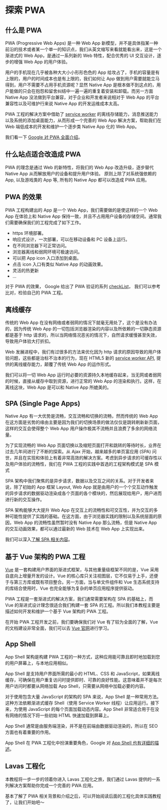 # 探索 PWA

## 什么是 PWA

PWA (Progressive Web Apps) 是一种 Web App 新模型，并不是具体指某一种前沿的技术或者某一个单一的知识点，我们从英文缩写来看就能看出来，这是一个渐进式的 Web App，是通过一系列新的 Web 特性，配合优秀的 UI 交互设计，逐步的增强 Web App 的用户体验。

用户的手机现在几乎被各种大大小小形形色色的 App 给攻占了，手机的容量是有上限的，用户的时间成本也是有上限的，我们如何让 App 做到用户需要就能立马得到，用户不需要不占用手机资源呢？显然 Native App 是根本做不到这点的，用户能做的只会在抱怨和留舍纠结中一遍一遍的重复着安装和卸载。而另一方面 Native App 没法做到平台兼容，对于企业和开发者来说相对于 Web App 的平台兼容性以及可维护行来说 Native App 的开发运维成本太高。

PWA 工程的解决方案中借助了 [service worker](https://lavas.baidu.com/doc/offline-and-cache-loading/service-worker/01-service-worker-introduction) 的离线存储能力，消息推送能力以及系统的添加桌面能力，从而形成一个完善的 Web App 解决方案，帮助我们在 Web 端低成本的开发和维护一个逐步类 Native App 化的 Web App。

我们看一下 [Google 对 PWA 全面介绍](https://developers.google.cn/web/progressive-web-apps)。


## 什么站点适合改造成 PWA

PWA 的理念是通过 Web 的新特性，将我们的 Web App 改造升级，逐步替代 Native App 从而解放用户的设备和提升用户体验。
原则上除了对系统强依赖的 App, 以及游戏类的 App 等, 所有的 Native App 都可以改造成 PWA 应用。


## PWA 的效果

PWA 工程构建出的 App 是一个 Web App，我们需要做的是使这样的一个 Web App 在体验上和 Native App 保持一致，并且不占用用户设备的存储空间。通常我们需要确保我们的工程完成了如下工作。

- https 环境部署。
- 响应式设计，一次部署，可以在移动设备和 PC 设备上运行。
- 在不同浏览器下可正常访问。
- 浏览器离线和弱网环境可极速访问。
- 可以把 App icon 入口添加到桌面。
- 点击 icon 入口有类似 Native App 的动画效果。
- 灵活的热更新
- ...

对于 PWA 的效果， Google 给出了 PWA 验证的系列 [checkList](https://developers.google.cn/web/progressive-web-apps/checklist)， 我们可以参考比对，检验自己的 PWA 工程。

## 离线缓存

传统的 Web App 在没有网络或者弱网的情况下就毫无用处了，这个是没有办法的，因为传统 Web App 的一切包括浏览器渲染的内容以及所依赖的一切静态资源都是基于 http 请求的，所以当网络情况恶劣的情况下，自然请求缓慢甚至失效，导致用户体验大打折扣。

Web 发展进程中，我们有过很多的方法来优化因为 http 请求的原因导致的用户体验问题，这些都是治标不治本的行为，现在 HTML5 新的 [service worker API](https://developer.mozilla.org/zh-CN/docs/Web/API/Service_Worker_API), 提供的离线缓存能力，颠覆了传统 Web App 的运作形式。

我们可以将一切 Web App 运行时必要的资源持久本地缓存起来，当无网或者弱网的时候，直接从缓存中取到资源，进行正常的 Web App 的渲染和执行。这样，在离线这块，Web App 是可以和 Native App 所媲美的。


## SPA (Single Page Apps)

Native App 有一大优势是流畅，交互流畅和切换的流畅，然而传统的 Web App 在这方面是劣势的缘由主要是因为我们的切换场景的做法仅仅是跳转刷新新页面，这样的交互会使得整个 Web App 用户操作极其不流畅并且浪费了多余的网络流量。

为了实现流畅的 Web App 页面切换以及缩短页面打开和跳转的等待时长，业界在过去几年间进行了不断的探索。从 Ajax 开始，越来越多的单页富应用 (SPA) 问世，并且在实现和体验上有着非常高效的解决方案。考虑到异步请求的可缓存性以及用户体验的流畅性，我们在 PWA 工程的实践中首选的工程架构模式是 SPA 模式

SPA 架构中我们聚焦的是异步请求，数据以及交互之间的关系。对于开发者来说，除了初始的 App 框架 Layout, Web App 就是由用户的一个个交互动作触发的异步请求的数据驱动渲染成各个页面的各个模块的，然后展现给用户，用户进而进行新的交互操作。

SPA 架构能够大大提升 Web App 在交互上的流畅性和可交互性，并为交互的多种可能性提供了实践的基础。在这方面，由于浏览器实践的限制以及系统层面的原因，Web App 的流畅性虽然暂时没有 Native App 那么流畅，但是 Native App 的交互动画效果，都可以通过最新的 Web 技术在 Web App 上实现出来。

我们可以深入[了解 SPA 相关内容](http://blog.angular-university.io/why-a-single-page-application-what-are-the-benefits-what-is-a-spa)。



## 基于 Vue 架构的 PWA 工程

[Vue](https://cn.vuejs.org/v2/guide) 是一套构建用户界面的渐进式框架，与其他重量级框架不同的是，Vue 采用自底向上增量开发的设计。Vue 的核心库只关注视图层，它不仅易于上手，还便于与第三方库或既有项目整合。另一方面，当与单文件组件和 Vue 生态系统支持的库结合使用时，Vue 也完全能够为复杂的单页应用程序提供驱动。

PWA 工程是一套渐进式的解决方案，我们通常需要架构在 SPA 的基础上，而 Vue 的渐进式设计理念很适合我们构建一套 SPA 的工程。所以我们本教程主要是描述如何开发和维护一个基于 Vue 架构的 PWA 工程。

在开始 PWA 工程开发之前，我们要确保我们对 Vue 有了较为全面的了解，Vue 的文档建设非常全面，我们可以去 [Vue 官网](https://cn.vuejs.org)进行学习。


## App Shell

App Shell 架构是构建 PWA 工程的一种方式，这种应用能可靠且即时地加载到您的用户屏幕上，与本地应用相似。

App Shell 是支持用户界面所需的最小的 HTML、CSS 和 JavaScript，如果离线缓存，可确保在用户重复访问时提供即时、可靠的良好性能。这意味着并不是每次用户访问时都要从网络加载 App Shell，只需要从网络中加载必要的内容。

对于使用包含大量 JavaScript 的架构的 SPA 来说，App Shell 是一种常用方法。这种方法依赖渐进式缓存 Shell（使用 Service Worker 线程）让应用运行。接下来，为使用 JavaScript 的每个页面加载动态内容。App Shell 非常适合用于在没有网络的情况下将一些初始 HTML 快速加载到屏幕上。

App Shell 通常是由服务端渲染，并不是在前端由数据驱动渲染的，所以在 SEO 方面也有着重要的作用。

App Shell 在 PWA 工程化中扮演重要角色，Google 对 [App Shell 也有详细的描述](https://developers.google.cn/web/fundamentals/architecture/app-shell)。


## Lavas 工程化

本教程将一步一步的领着你进入 Lavas 工程化之旅，我们通过 Lavas 提供的一系列解决方案帮助你完成一个完善的 PWA 应用。

基本了解了 PWA 相关背景和介绍之后，可以开始阅读后面的工程化具体实践教程了，让我们开始吧～
